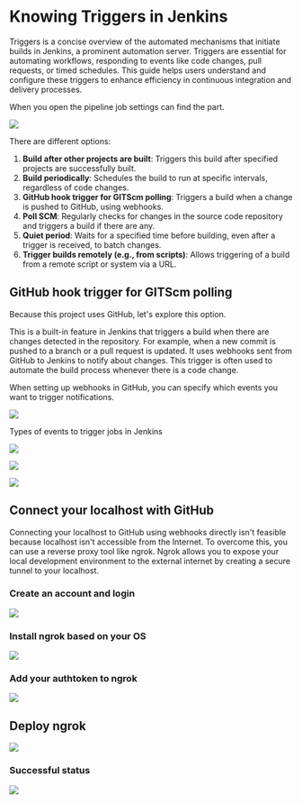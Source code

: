 # Knowing Triggers in Jenkins

Triggers is a concise overview of the automated mechanisms that initiate builds in Jenkins, a prominent automation server. Triggers are essential for automating workflows, responding to events like code changes, pull requests, or timed schedules. This guide helps users understand and configure these triggers to enhance efficiency in continuous integration and delivery processes.

When you open the pipeline job settings can find the part.

![](./images/2024-04-12-12-12-20-image.png)

There are different options:

1. **Build after other projects are built**: Triggers this build after specified projects are successfully built.
2. **Build periodically**: Schedules the build to run at specific intervals, regardless of code changes.
3. **GitHub hook trigger for GITScm polling**: Triggers a build when a change is pushed to GitHub, using webhooks.
4. **Poll SCM**: Regularly checks for changes in the source code repository and triggers a build if there are any.
5. **Quiet period**: Waits for a specified time before building, even after a trigger is received, to batch changes.
6. **Trigger builds remotely (e.g., from scripts)**: Allows triggering of a build from a remote script or system via a URL.



## GitHub hook trigger for GITScm polling

Because this project uses GitHub, let's explore this option.

This is a built-in feature in Jenkins that triggers a build when there are changes detected in the repository. For example, when a new commit is pushed to a branch or a pull request is updated.
It uses webhooks sent from GitHub to Jenkins to notify about changes.
This trigger is often used to automate the build process whenever there is a code change.

When setting up webhooks in GitHub, you can specify which events you want to trigger notifications.



![](./images/2024-04-12-12-54-45-image.png)

Types of events to trigger jobs in Jenkins

![](./images/2024-04-12-12-55-41-image.png)

![](./images/2024-04-12-12-55-59-image.png)

![](./images/2024-04-12-12-56-11-image.png)

## Connect your localhost with GitHub

Connecting your localhost to GitHub using webhooks directly isn't feasible because localhost isn't accessible from the Internet. To overcome this, you can use a reverse proxy tool like ngrok. Ngrok allows you to expose your local development environment to the external internet by creating a secure tunnel to your localhost.

### Create an account and login

![](./images/2024-04-12-13-20-24-image.png)

### Install ngrok based on your OS

![](./images/2024-04-12-13-21-02-image.png)

### Add your authtoken to ngrok

![](./images/2024-04-12-13-21-46-image.png)

## Deploy ngrok

![](./images/2024-04-12-13-22-28-image.png)

### Successful status

![](./images/2024-04-12-13-22-56-image.png)

# 



